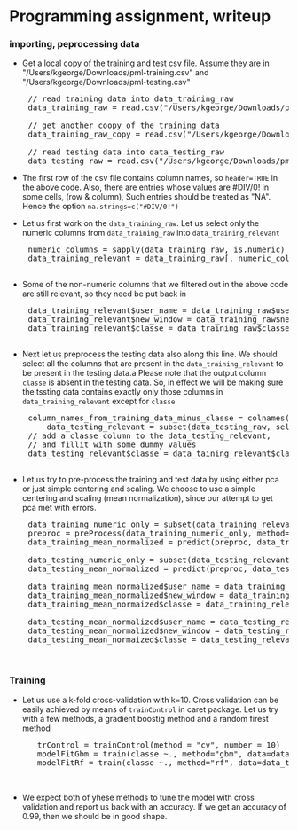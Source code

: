 
# Programming assignment, writeup

### importing, peprocessing data 

  + Get a local copy of the training and test csv file. Assume they are in "/Users/kgeorge/Downloads/pml-training.csv" and "/Users/kgeorge/Downloads/pml-testing.csv"  
<pre>
	// read training data into data_training_raw
 	data_training_raw = read.csv("/Users/kgeorge/Downloads/pml-training.csv", header=TRUE, na.strings=c("#DIV/0!"))

	// get another coopy of the training data
 	data_training_raw_copy = read.csv("/Users/kgeorge/Downloads/pml-training.csv", header=TRUE, na.strings=c("#DIV/0!"))
 	
	// read testing data into data_testing_raw
	data_testing_raw = read.csv("/Users/kgeorge/Downloads/pml-testing.csv", header=TRUE, na.strings=c("#DIV/0!"))
</pre>

   + The first row of the csv file contains column names, so <code>header=TRUE</code> in the above code. Also, there are entries whose values are #DIV/0! in some cells, (row & column), Such entries should be treated as "NA". Hence the option <code>na.strings=c("#DIV/0!")</code>

   + Let us first work on the <code>data_training_raw</code>. Let us select only the numeric columns from <code>data_training_raw</code> into <code>data_training_relevant</code>
   <pre>
	numeric_columns = sapply(data_training_raw, is.numeric)
	data_training_relevant = data_training_raw[, numeric_columns]
   </pre>

  + Some of the non-numeric columns that we filtered out in the above code are still relevant, so they need be put back in

   <pre>
	data_training_relevant$user_name = data_training_raw$user_name
	data_training_relevant$new_window = data_training_raw$new_window
	data_training_relevant$classe = data_training_raw$classe
   </pre>

  + Next let us preprocess the testing data also along this line. We should select all the columns that are present in the <code>data_training_relevant</code> to be present in the testing data.a Please note that the output column <code>classe</code> is absent in the testing data. So, in effect we will be making sure the tssting data contains exactly only those columns in <code>data_training_relevant</code> except for <code>classe</code>
 <pre>
	column_names_from_training_data_minus_classe = colnames(data_training_relevant)[1:(dim(data_training_relevant)[2]-1)]
        data_testing_relevant = subset(data_testing_raw, select=c(column_names_from_training_data_minus_classe))
	// add a classe column to the data_testing_relevant, 
	// and fillit with some dummy values
	data_testing_relevant$classe = data_taining_relevant$classe[1:dim(data_testing_relevant)[1]]
 </pre>
  + Let us try to pre-process the training and test data by using either pca or just simple centering and scaling. We choose to use a simple centering and scaling (mean normalization), since our attempt to get pca met with errors. 
  <pre>
	data_training_numeric_only = subset(data_training_relevant, select=-c(user_name, new_window, classe))
	preproc = preProcess(data_training_numeric_only, method=c("center", "scale"),  na.remove=TRUE)
	data_training_mean_normalized = predict(preproc, data_training_numeric_only)
	
	data_testing_numeric_only = subset(data_testing_relevant, select=-c(user_name, new_window, classe))
	data_testing_mean_normalized = predict(preproc, data_testing_numeric_only)

	data_training_mean_normalized$user_name = data_training_relevant$user_name
	data_training_mean_normalized$new_window = data_training_relevant$new_window
	data_training_mean_normaized$classe = data_training_relevant$classe
	
	data_testing_mean_normalized$user_name = data_testing_relevant$user_name
	data_testing_mean_normalized$new_window = data_testing_relevant$new_window
	data_testing_mean_normaized$classe = data_testing_relevant$classe
	
  </pre> 

### Training
  + Let us use a k-fold cross-validation with k=10. Cross validation can be easily achieved by means of <code>trainControl</code> in caret package. Let us try with a few methods, a gradient boostig method and a random firest method 

   <pre>
      trControl = trainControl(method = "cv", number = 10)
      modelFitGbm = train(classe ~., method="gbm", data=data_training_mean_normalized, verbose=FALSE, trControl = trControl)
      modelFitRf = train(classe ~., method="rf", data=data_training_mean_normalized, verbose=FALSE, trControl = trControl) 

   </pre>

  + We expect both of yhese methods to tune the model with cross  validation and report us back with an accuracy. If we get an accuracy of 0.99, then we should be in good shape.
   





